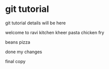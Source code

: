 # git tutorial
git tutorial details will be here

welcome to ravi kitchen
kheer
pasta
chicken fry

beans
pizza

done my changes

final copy

